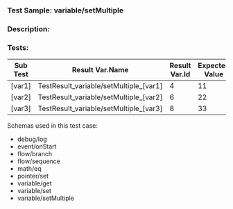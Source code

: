 ### **Test Sample:** variable/setMultiple
### **Description:** 

### Tests:
| Sub Test | Result Var.Name | Result Var.Id | Expected Value
| ----------- | ----------- | ----------- |----------- |
| [var1] | TestResult_variable/setMultiple_[var1] | 4 | 11
| [var2] | TestResult_variable/setMultiple_[var2] | 6 | 22
| [var3] | TestResult_variable/setMultiple_[var3] | 8 | 33

Schemas used in this test case:
- debug/log
- event/onStart
- flow/branch
- flow/sequence
- math/eq
- pointer/set
- variable/get
- variable/set
- variable/setMultiple
